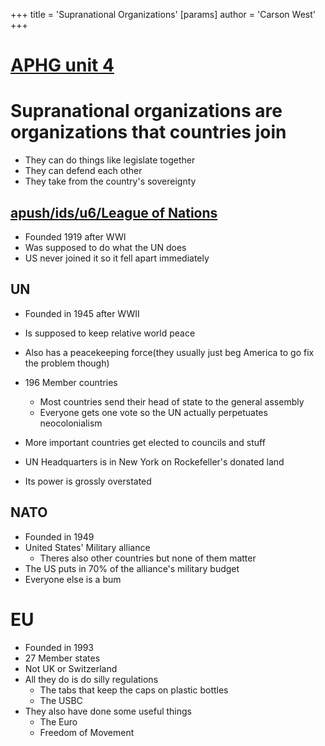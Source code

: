 +++
 title = 'Supranational Organizations'
[params]
	author = 'Carson West'
+++
# [APHG unit 4](./../aphg-unit-4/)

# Supranational organizations are organizations that countries join 
- They can do things like legislate together
- They can defend each other
- They take from the country's sovereignty

## [apush/ids/u6/League of Nations](./../apush/ids/u6/league-of-nations/)
- Founded 1919 after WWI
- Was supposed to do what the UN does
- US never joined it so it fell apart immediately 
## UN
- Founded in 1945 after WWII
- Is supposed to keep relative world peace
- Also has a peacekeeping force(they usually just beg America to go fix the problem though)
- 196 Member countries
	- Most countries send their head of state to the general assembly
	- Everyone gets one vote so the UN actually perpetuates neocolonialism
- More important countries get elected to councils and stuff

- UN Headquarters is in New York on Rockefeller's donated land
- Its power is grossly overstated
## NATO
- Founded in 1949
- United States' Military alliance
	- Theres also other countries but none of them matter
- The US puts in 70% of the alliance's military budget
- Everyone else is a bum
# EU
- Founded in 1993
- 27 Member states
- Not UK or Switzerland 
- All they do is do silly regulations
	- The tabs that keep the caps on plastic bottles
	- The USBC
- They also have done some useful things
	- The Euro
	- Freedom of Movement